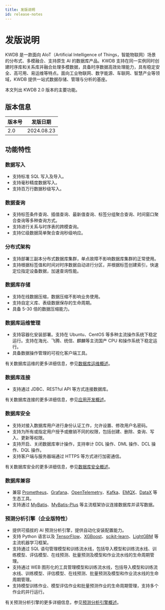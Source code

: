 ```yaml
---
title: 发版说明
id: release-notes
---
```


# 发版说明

KWDB 是一款面向 AIoT（Artificial Intelligence of Things，智能物联网）场景的分布式、多模融合、支持原生 AI 的数据库产品。KWDB 支持在同一实例同时创建时序库和关系库并融合处理多模数据，具备时序数据高效处理能力，具有稳定安全、高可用、易运维等特点。面向工业物联网、数字能源、车联网、智慧产业等领域，KWDB 提供一站式数据存储、管理与分析的基座。

本文列出 KWDB 2.0 版本的主要功能。

## 版本信息

| 版本号 | 发版日期   |
| -------- | ---------- |
| 2.0  | 2024.08.23 |

## 功能特性

### 数据写入

- 支持标准 SQL 写入及导入。
- 支持毫秒精度数据写入。
- 支持百万行数据秒级写入。

### 数据查询

- 支持标签条件查询、插值查询、最新值查询、标签分组聚合查询、时间窗口聚合查询等多种查询方式。
- 支持进行关系与时序表的跨模查询。
- 支持亿级数据简单聚合查询秒级响应。

### 分布式架构

- 支持部署三副本分布式数据库集群，单点故障不影响数据库集群的正常使用。
- 支持根据标签值和时间对时序数据自动进行分区，并根据标签创建索引，快速定位指定设备数据，加速查询性能。

### 数据库存储

- 支持在线数据压缩，数据压缩不影响业务使用。
- 支持自定义库、表级数据保存的生命周期。
- 具备 5-30 倍的数据压缩能力。

### 数据库运维管理

- 支持容器化安装部署。支持在 Ubuntu、CentOS 等多种主流操作系统下稳定运行。支持在海光、飞腾、统信、麒麟等主流国产 CPU 和操作系统下稳定运行。
- 具备数据操作管理的可视化客户端工具。

有关数据库运维的更多详细信息，参见[数据库运维概述](../db-operation/db-operation-overview.md)。

### 数据库连接

- 支持通过 JDBC、RESTful API 等方式连接数据库。

有关数据库连接的更多详细信息，参见[应用开发概述](../development/overview.md)。

### 数据库安全

- 支持对接入数据库用户进行身份认证工作，允许设置、修改用户名密码。
- 支持为所有或指定用户授予或撤销不同的权限，包括创建、删除、查询、写入、更新等权限。
- 支持开启、关闭数据库审计操作，支持审计 DDL 操作、DML 操作、DCL 操作、DQL 操作。
- 支持客户端与服务器端通过 HTTPS 等方式进行加密通信。

有关数据库安全的更多详细信息，参见[数据库安全概述](../db-security/db-security-overview.md)。

### 数据库兼容

- 兼容 [Prometheus](https://prometheus.io/)、[Grafana](https://grafana.com/grafana)、[OpenTelemetry](https://opentelemetry.io/)、[Kafka](https://kafka.apache.org/)、[EMQX](https://www.emqx.io/)、[DataX](https://github.com/alibaba/DataX) 等生态工具。
- 支持通过 [MyBatis](../development/connect-kaiwudb/connect-mybatis.md)、[MyBatis-Plus](../development/connect-kaiwudb/connect-mybatis-plus.md) 等主流框架协议连接数据库并读写数据。

### 预测分析引擎（企业版特性）

- 提供可插拔的 AI 预测分析引擎，提供自动化安装配置能力。
- 支持 Python 语言以及 [TensorFlow](https://tensorflow.google.cn/?hl=zh-cn)、[XGBoost](https://xgboost.readthedocs.io/en/stable/#)、[scikit-learn](https://scikit-learn.org/stable/index.html)、[LightGBM](https://lightgbm.readthedocs.io/en/latest/index.html#) 等主流机器学习框架。
- 支持通过 SQL 语句管理模型和训练流水线，包括导入模型和训练流水线、训练模型、评估模型、在线预测、批量预测及模型和作业流水线的生命周期管理。
- 支持通过 WEB 图形化的工具管理模型和训练流水线，包括导入模型和训练流水线、训练模型、评估模型、在线预测、批量预测及模型和作业流水线的生命周期管理。
- 支持模型训练作业、模型评估作业和批量预测作业的生命周期管理，支持多个作业的并行运行。

有关预测分析引擎的更多详细信息，参见[预测分析引擎概述](../ml-services/ml-service-overview.md)。
